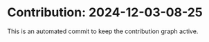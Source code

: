 # Contribution: 2024-12-03-08-25
This is an automated commit to keep the contribution graph active.
